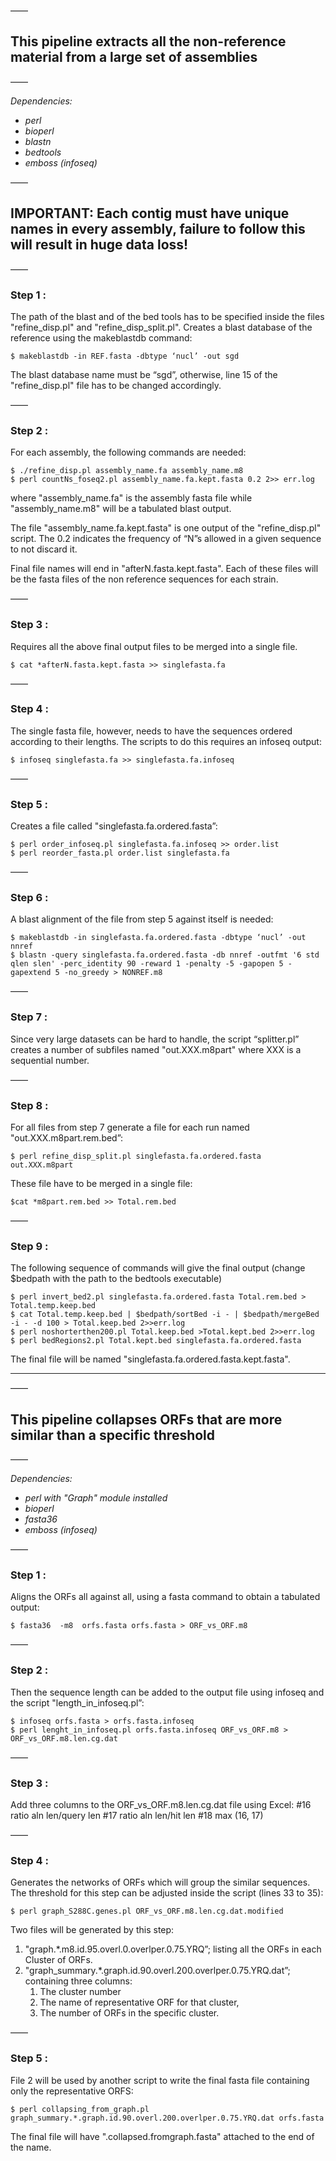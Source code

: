 ——
## This pipeline extracts all the non-reference material from a large set of assemblies ##
——

_Dependencies:_ 
 * _perl_
 * _bioperl_
 * _blastn_
 * _bedtools_ 
 * _emboss (infoseq)_

——
## IMPORTANT: Each contig must have unique names in every assembly, failure to follow this will result in huge data loss! 
——

### Step 1 : 
The path of the blast and of the bed tools has to be specified inside the files "refine_disp.pl" and "refine_disp_split.pl".
Creates a blast database of the reference using the makeblastdb command:
```
$ makeblastdb -in REF.fasta -dbtype ‘nucl’ -out sgd
```
The blast database name must be “sgd”, otherwise, line 15 of the "refine_disp.pl" file has to be changed accordingly. 

——

### Step 2 : 
For each assembly, the following commands are needed:
```
$ ./refine_disp.pl assembly_name.fa assembly_name.m8 
$ perl countNs_foseq2.pl assembly_name.fa.kept.fasta 0.2 2>> err.log
```
where "assembly_name.fa" is the assembly fasta file while "assembly_name.m8" will be a tabulated blast output.


The file "assembly_name.fa.kept.fasta" is one output of the "refine_disp.pl" script. The 0.2 indicates the frequency of “N”s allowed in a given sequence to not discard it.


Final file names will end in "afterN.fasta.kept.fasta".
Each of these files will be the fasta files of the non reference sequences for each strain. 

——

### Step 3 :
Requires all the above final output files to be merged into a single file.
```
$ cat *afterN.fasta.kept.fasta >> singlefasta.fa
```
——

### Step 4 : 
The single fasta file, however, needs to have the sequences ordered according to their lengths.
The scripts to do this requires an infoseq output:
```
$ infoseq singlefasta.fa >> singlefasta.fa.infoseq
```
——

### Step 5 : 
Creates a file called "singlefasta.fa.ordered.fasta”:
```
$ perl order_infoseq.pl singlefasta.fa.infoseq >> order.list
$ perl reorder_fasta.pl order.list singlefasta.fa 
```
——

### Step 6 :
A blast alignment of the file from step 5 against itself is needed:
```
$ makeblastdb -in singlefasta.fa.ordered.fasta -dbtype ‘nucl’ -out nnref
$ blastn -query singlefasta.fa.ordered.fasta -db nnref -outfmt '6 std qlen slen' -perc_identity 90 -reward 1 -penalty -5 -gapopen 5 -gapextend 5 -no_greedy > NONREF.m8
```
——

### Step 7 : 
Since very large datasets can be hard to handle, the script “splitter.pl” creates a number of subfiles named 
"out.XXX.m8part"
where XXX is a sequential number.

——

### Step 8 : 
For all files from step 7 generate a file for each run named "out.XXX.m8part.rem.bed”:
```
$ perl refine_disp_split.pl singlefasta.fa.ordered.fasta out.XXX.m8part 
```
These file have to be merged in a single file:
```
$cat *m8part.rem.bed >> Total.rem.bed
```
——

### Step 9 : 
The following sequence of commands will give the final output
(change $bedpath with the path to the bedtools executable)
```
$ perl invert_bed2.pl singlefasta.fa.ordered.fasta Total.rem.bed > Total.temp.keep.bed
$ cat Total.temp.keep.bed | $bedpath/sortBed -i - | $bedpath/mergeBed -i - -d 100 > Total.keep.bed 2>>err.log
$ perl noshorterthen200.pl Total.keep.bed >Total.kept.bed 2>>err.log
$ perl bedRegions2.pl Total.kept.bed singlefasta.fa.ordered.fasta
```

The final file will be named "singlefasta.fa.ordered.fasta.kept.fasta".

-------------------------------------

——
## This pipeline collapses ORFs that are more similar than a specific threshold
——

_Dependencies:_ 
* _perl with "Graph" module installed_
* _bioperl_
* _fasta36_
* _emboss (infoseq)_

——

### Step 1 : 
Aligns the ORFs all against all, using a fasta command to obtain a tabulated output:
```
$ fasta36  -m8  orfs.fasta orfs.fasta > ORF_vs_ORF.m8
```
——

### Step 2 : 
Then the sequence length can be added to the output file using infoseq and the script "length_in_infoseq.pl”:
```
$ infoseq orfs.fasta > orfs.fasta.infoseq
$ perl lenght_in_infoseq.pl orfs.fasta.infoseq ORF_vs_ORF.m8 > ORF_vs_ORF.m8.len.cg.dat
```
——

### Step 3 : 
Add three columns to the ORF_vs_ORF.m8.len.cg.dat file using Excel:
#16 ratio aln len/query len
#17 ratio aln len/hit len
#18 max (16, 17)

——

###  Step 4 : 
Generates the networks of ORFs which will group the similar sequences. The threshold for this step can be adjusted inside the script (lines 33 to 35):
```
$ perl graph_S288C.genes.pl ORF_vs_ORF.m8.len.cg.dat.modified
```

Two files will be generated by this step:
1. "graph.*.m8.id.95.overl.0.overlper.0.75.YRQ”; listing all the ORFs in each Cluster of ORFs.
2. "graph_summary.*.graph.id.90.overl.200.overlper.0.75.YRQ.dat”; containing three columns:
	1. The cluster number
	2. The name of representative ORF for that cluster,
	3. The number of ORFs in the specific cluster.

——

### Step 5 : 
File 2 will be used by another script to write the final fasta file containing only the representative ORFS:
```
$ perl collapsing_from_graph.pl graph_summary.*.graph.id.90.overl.200.overlper.0.75.YRQ.dat orfs.fasta
```

The final file will have ".collapsed.fromgraph.fasta" attached to the end of the name.

